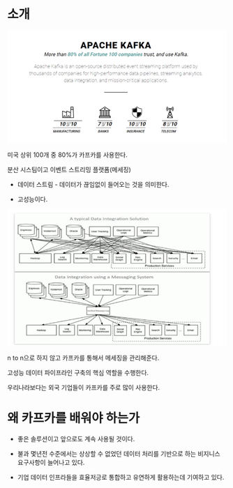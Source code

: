 # 소개

![image-20230419165932741](images/image-20230419165932741-1891174.png)

미국 상위 100개 중 80%가 카프카를 사용한다.

분산 시스팀이고 이벤트 스트리밍 플랫폼(메세징)

- 데이터 스트림 - 데이터가 끊임없이 들어오는 것을 의미한다.

- 고성능이다.



![image-20230419170003904](images/image-20230419170003904.png)

n to n으로 하지 않고 카프카를 통해서 메세징을 관리해준다.

고성능 데이터 파이프라인 구축의 핵심 역할을 수행한다.

우리나라보다는 외국 기업들이 카프카를 주로 많이 사용한다.



# 왜 카프카를 배워야 하는가

- 좋은 솔루션이고 앞으로도 계속 사용될 것이다.
- 불과 몇년전 수준에서는 상상할 수 없었던 데이터 처리를 기반으로 하는 비지니스 요구사항이 늘어나고 있다.

- 기업 데이터 인프라들을 효율저긍로 통합하고 유연하게 활용하는데 기여하고 있다.